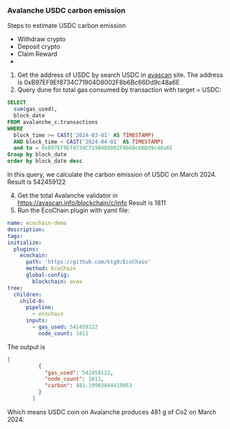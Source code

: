 ### Avalanche USDC carbon emission

Steps to estimate USDC carbon emission
- Withdraw crypto
- Deposit crypto
- Claim Reward
-

1. Get the address of USDC by search USDC in [avascan](https://avascan.info/blockchain/c/token/0xB97EF9Ef8734C71904D8002F8b6Bc66Dd9c48a6E)
site. The address is 0xB97EF9Ef8734C71904D8002F8b6Bc66Dd9c48a6E
2. Query dune for total gas consumed by transaction with target = USDC:
```sql
SELECT
  sum(gas_used),
  block_date
FROM avalanche_c.transactions
WHERE
  block_time >= CAST('2024-03-01' AS TIMESTAMP)
  AND block_time < CAST('2024-04-01' AS TIMESTAMP)
  and to = 0xB97EF9Ef8734C71904D8002F8b6Bc66Dd9c48a6E
Group by block_date
order by block_date desc
```
In this query, we calculate the carbon emission of USDC on March 2024.
Result is 542459122

4. Get the total Avalanche validator in https://avascan.info/blockchain/c/info
Result is 1811
3. Run the EcoChain plugin with yaml file:

```yaml
name: ecochain-demo
description:
tags:
initialize:
  plugins:
    ecochain:
      path: 'https://github.com/ktg9/EcoChain'
      method: EcoChain
      global-config:
        blockchain: avax
tree:
  children:
    child-0:
      pipeline:
        - ecochain
      inputs:
        - gas_used: 542459122
          node_count: 1811

```
The output is 
```json
[
          {
            "gas_used": 542459122,
            "node_count": 1811,
            "carbon": 481.19903844419053
          }
        ]

```
Which means USDC coin on Avalanche produces 481 g of Co2 on March 2024.















